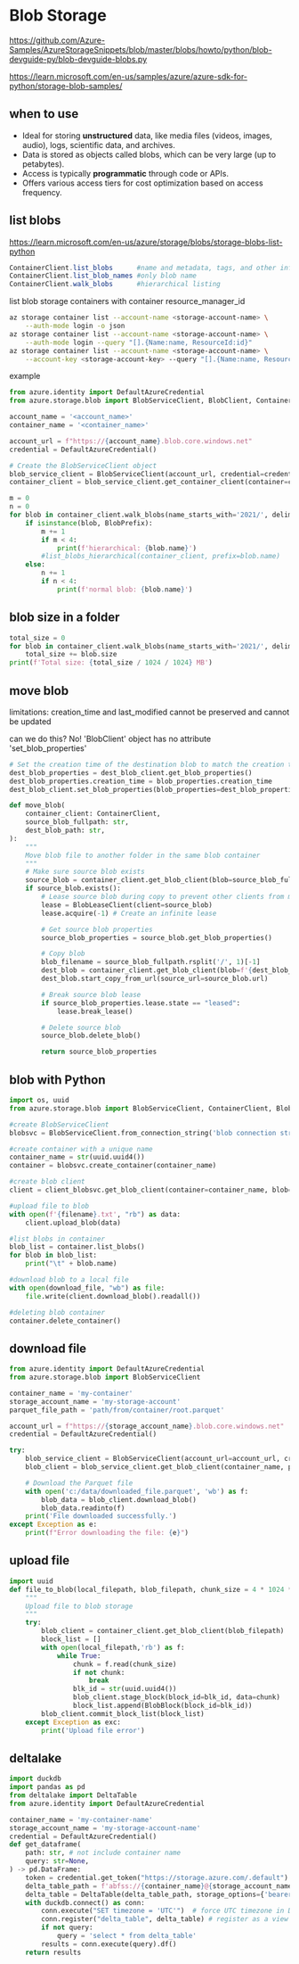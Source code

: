 # Blob Storage
https://github.com/Azure-Samples/AzureStorageSnippets/blob/master/blobs/howto/python/blob-devguide-py/blob-devguide-blobs.py

https://learn.microsoft.com/en-us/samples/azure/azure-sdk-for-python/storage-blob-samples/

## when to use
- Ideal for storing **unstructured** data, like media files (videos, images, audio), logs, scientific data, and archives.
- Data is stored as objects called blobs, which can be very large (up to petabytes).
- Access is typically **programmatic** through code or APIs.
- Offers various access tiers for cost optimization based on access frequency.

## list blobs
https://learn.microsoft.com/en-us/azure/storage/blobs/storage-blobs-list-python
```PowerShell
ContainerClient.list_blobs      #name and metadata, tags, and other information associated with each blob
ContainerClient.list_blob_names #only blob name
ContainerClient.walk_blobs      #hierarchical listing
```

list blob storage containers with container resource_manager_id
```sh
az storage container list --account-name <storage-account-name> \
    --auth-mode login -o json
az storage container list --account-name <storage-account-name> \
    --auth-mode login --query "[].{Name:name, ResourceId:id}"
az storage container list --account-name <storage-account-name> \
    --account-key <storage-account-key> --query "[].{Name:name, ResourceId:id}"
```

example
```py
from azure.identity import DefaultAzureCredential
from azure.storage.blob import BlobServiceClient, BlobClient, ContainerClient, BlobLeaseClient, BlobPrefix, ContentSettings

account_name = '<account_name>'
container_name = '<container_name>'

account_url = f"https://{account_name}.blob.core.windows.net"
credential = DefaultAzureCredential()

# Create the BlobServiceClient object
blob_service_client = BlobServiceClient(account_url, credential=credential)
container_client = blob_service_client.get_container_client(container=container_name)

m = 0
n = 0
for blob in container_client.walk_blobs(name_starts_with='2021/', delimiter='/'):
    if isinstance(blob, BlobPrefix):
        m += 1
        if m < 4:
            print(f'hierarchical: {blob.name}')
        #list_blobs_hierarchical(container_client, prefix=blob.name)
    else:
        n += 1
        if n < 4:
            print(f'normal blob: {blob.name}')
```

## blob size in a folder
```py
total_size = 0
for blob in container_client.walk_blobs(name_starts_with='2021/', delimiter='/'):
    total_size += blob.size
print(f'Total size: {total_size / 1024 / 1024} MB')
```

## move blob
limitations: creation_time and last_modified cannot be preserved and cannot be updated

can we do this? No! 'BlobClient' object has no attribute 'set_blob_properties'
```py
# Set the creation time of the destination blob to match the creation time of the source blob
dest_blob_properties = dest_blob_client.get_blob_properties()
dest_blob_properties.creation_time = blob_properties.creation_time
dest_blob_client.set_blob_properties(blob_properties=dest_blob_properties)
```

```py
def move_blob(
    container_client: ContainerClient,
    source_blob_fullpath: str,
    dest_blob_path: str,
):
    """
    Move blob file to another folder in the same blob container
    """
    # Make sure source blob exists
    source_blob = container_client.get_blob_client(blob=source_blob_fullpath)
    if source_blob.exists():
        # Lease source blob during copy to prevent other clients from modifying it
        lease = BlobLeaseClient(client=source_blob)
        lease.acquire(-1) # Create an infinite lease

        # Get source blob properties
        source_blob_properties = source_blob.get_blob_properties()

        # Copy blob
        blob_filename = source_blob_fullpath.rsplit('/', 1)[-1]
        dest_blob = container_client.get_blob_client(blob=f'{dest_blob_path}/{blob_filename}')
        dest_blob.start_copy_from_url(source_url=source_blob.url)

        # Break source blob lease
        if source_blob_properties.lease.state == "leased":
            lease.break_lease()

        # Delete source blob
        source_blob.delete_blob()

        return source_blob_properties
```

## blob with Python
```py
import os, uuid
from azure.storage.blob import BlobServiceClient, ContainerClient, BlobClient, __version__

#create BlobServiceClient
blobsvc = BlobServiceClient.from_connection_string('blob connection string')

#create container with a unique name
container_name = str(uuid.uuid4())
container = blobsvc.create_container(container_name)

#create blob client
client = client_blobsvc.get_blob_client(container=container_name, blob=filename)

#upload file to blob
with open(f'{filename}.txt', "rb") as data:
    client.upload_blob(data)

#list blobs in container
blob_list = container.list_blobs()
for blob in blob_list:
    print("\t" + blob.name)

#download blob to a local file
with open(download_file, "wb") as file:
    file.write(client.download_blob().readall())

#deleting blob container
container.delete_container()
```

## download file
```py
from azure.identity import DefaultAzureCredential
from azure.storage.blob import BlobServiceClient

container_name = 'my-container'
storage_account_name = 'my-storage-account'
parquet_file_path = 'path/from/container/root.parquet'

account_url = f"https://{storage_account_name}.blob.core.windows.net"
credential = DefaultAzureCredential()

try:
    blob_service_client = BlobServiceClient(account_url=account_url, credential=credential)
    blob_client = blob_service_client.get_blob_client(container_name, parquet_file_path)

    # Download the Parquet file
    with open('c:/data/downloaded_file.parquet', 'wb') as f:
        blob_data = blob_client.download_blob()
        blob_data.readinto(f)
    print('File downloaded successfully.')
except Exception as e:
    print(f"Error downloading the file: {e}")
```

## upload file
```py
import uuid
def file_to_blob(local_filepath, blob_filepath, chunk_size = 4 * 1024 * 1024):
    """
    Upload file to blob storage
    """
    try:
        blob_client = container_client.get_blob_client(blob_filepath)
        block_list = []
        with open(local_filepath,'rb') as f:
            while True:
                chunk = f.read(chunk_size)
                if not chunk:
                    break
                blk_id = str(uuid.uuid4())
                blob_client.stage_block(block_id=blk_id, data=chunk)
                block_list.append(BlobBlock(block_id=blk_id))
        blob_client.commit_block_list(block_list)
    except Exception as exc:
        print('Upload file error')
```

## deltalake
```py
import duckdb
import pandas as pd
from deltalake import DeltaTable
from azure.identity import DefaultAzureCredential

container_name = 'my-container-name'
storage_account_name = 'my-storage-account-name'
credential = DefaultAzureCredential()
def get_dataframe(
    path: str, # not include container name
    query: str=None,
) -> pd.DataFrame:
    token = credential.get_token("https://storage.azure.com/.default").token
    delta_table_path = f'abfss://{container_name}@{storage_account_name}.dfs.core.windows.net/{path}'
    delta_table = DeltaTable(delta_table_path, storage_options={'bearer_token':token}).to_pyarrow_dataset()
    with duckdb.connect() as conn:
        conn.execute("SET timezone = 'UTC'")  # force UTC timezone in DuckDB
        conn.register("delta_table", delta_table) # register as a view
        if not query:
            query = 'select * from delta_table'
        results = conn.execute(query).df()
    return results
```
